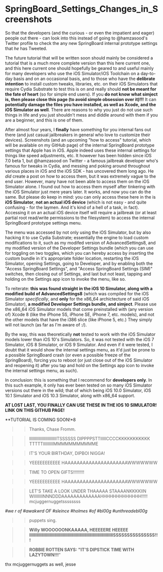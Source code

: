 # SpringBoard_Settings_Changes_in_Screenshots
So that the developers (and the curious - or even the impatient and eager) people out there - can look into this instead of going to @hamzasood's Twitter profile to check the any new SpringBoard internal prototype settings that *he* has Tweeted.

The future tutorial that will be written soon should mainly be considered a tutorial that is a much more complete version than this here current one, and this here current one should hopefully be geared to and useful mainly for many developers who use the iOS Simulator/iOS Toolchain on a day-to-day basis and on an occasional basis, and to those who have the **delibrate intention** to install custom tweaks, libraries, etc. on their iOS Simulators that require Cydia Substrate to test this is on and really should **not be meant for the fate of heart** (so for simple end users). If you **do not know what simject is, then please close this page (to avoid simple obsession over it)!!!** It can **potentially damage the files you have installed, as well as Xcode, and the iOS Simulator as well**. There are reasons to why you just do not use such things in life and you just shouldn't mess and diddle around with them if you are a beginner, and this is one of them.

After almost four years, I **finally** have something for you internal fans out there (and just casual jailbreakers in general who love to customize their devices). Screenshots (and an upcoming "how to access" tutorial, which will be available on my GitHub page) of the internal SpringBoard prototype settings that Apple has in iOS. Apple indeed uses these internal settings for things like speed adjustments, etc. It however has been hidden since iOS 7.0 beta 1, but @hamzasood on Twitter - a famous jailbreak developer who's famous for tweaks in Cydia, and messing and poking around throughout various places in iOS and the iOS SDK - has uncovered them long ago. He *did* create a post on how to access them, but it was extremely vague to the end user. However, many have not been able to access them on the iOS Simulator alone. I found out how to access them myself after tinkering with the iOS Simulator just mere years later. It works, and now you can do the same. But please do keep in mind: you can only access these here in the is **iOS Simulator**, **not an actual iOS device** (which is not easy - and quite confusing - for the laymen. And it's kind of a hell of a task, in fact). Accessing it on an actual iOS device itself will require a jailbreak (or at least partial root read/write permissions to the filesystem) to access the internal SpringBoard prototype settings menu.

The menu was accessed by not only using the iOS Simulator, but by also hacking it to use Cydia Substrate; essentially the engine to load custom modifications to it, such as my modifed version of AdvancedSettings8, and my modified version of the Developer Settings bundle (which you can use for toggling on two toggles, which you can hereby access by inserting the custom bundle in it's appropriate folder location, restarting the iOS Simulator, opening Settings, going to Developer, and by enabling both the "Access SpringBoard Settings", and "Access SpringBoard Settings (SIM)" switches, then closing out of Settings, and last but not least, tapping and holding on the Settings app icon to invoke the menu, like so.

To reiterate: **this was found straight in the iOS 10 Simulator, along with a modified build of AdvancedSettings8** (which was compiled for the iOS Simulator *specifically*, and **only** for the x86_64 archictecture of said iOS Simulator), **a modified Developer Settings bundle, and simject**. Please use the x86_64 iOS Simulator models that come preinstalled with (any version of) Xcode 8 (like the iPhone 5S, iPhone SE, iPhone 7, etc. models), and not the other models that have the i386 slice (like iPhone 5, etc.) They simply will not launch (as far as I'm aware of :/).

By the way, this was theoretically **not** tested to work with the iOS Simulator models lower than iOS 10's Simulators. So, it was not tested with the iOS 7 Simulator, iOS 8 Simulator, or iOS 9 Simulator. And even if it were tested, I doubt that it would show the internal settings menu, as it'd just be prone to a possible SpringBoard crash (or even a possible freeze of the SpringBoard), forcing you to reboot (or just close out of the iOS Simulator and reopening it) after you tap and hold on the Settings app icon to invoke the internal settings menu, as such).

In conclusion: this is something that I recommend for **developers only**. In this such example, it only has ever been tested on so many iOS Simulator versions out there in the wild; that of which being iOS 10.0 Simulator, iOS 10.1 Simulator and iOS 10.3 Simulator, along with x86_64 support.

**AT LOST LAST, YOU FINALLY CAN USE THESE IN THE IOS 10 SIMULATOR! LINK ON THIS GITHUB PAGE!**

**TUTORIAL IS COMING SOON!*8
    
>> Thanks, Chase Fromm.



>> IIIIIIIIIIIIIIIIIIIIIIIITSSSSSS DIPPPPSTTIIIIICCCCKKKKKKKKKKK TTTTTIIIIIIIIIMMMMMMMMMMME
    
>> IT'S YOUR BIRTHDAY, DIPBOI NIGGA!



>> YEEEEEEEEEEE HAAAAAAAAAAAAAAAAAAAAAWWWWWWW

>> TIME TO OPEN GIFTS!!!!!!!!!



>> YEEEEEEEEEEE HAAAAAAAAAAAAAAAAAAAAAWWWWWWW



>> LET'S TAKE A LOOK UNDER THAAAAA STAAAANKKKKIIN WIIIIIIIINNNDDDAAAAAAAAAAAAAHHHHHHHHHHHHH!!!!! mcjuggernuggetssssssss
      

*#we r of #awakwrd OF #sleince #holmes #of #bl00g #unthreadebl00g*
>> puppets sing.


>> **Willy WOOOOOONKAAAAA, HEEEEERE HEEEEE IIIIIIIIIIIIIIIIIIIIIIIIIIIIIIIIIIIIIIIIIIIIIIIIIIIIIIIIIIIIIIIIIIIIIISSSSSSSSSSSSSSS!!!**

>> **ROBBIE ROTTEN SAYS: "IT'S DIPSTICK TIME WITH LAZYTOWN!!!**"

thx mcjuggernuggets as well, jesse
